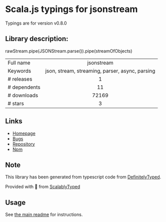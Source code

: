 
# Scala.js typings for jsonstream

Typings are for version v0.8.0

## Library description:
rawStream.pipe(JSONStream.parse()).pipe(streamOfObjects)

|                    |                 |
| ------------------ | :-------------: |
| Full name          | jsonstream |
| Keywords           | json, stream, streaming, parser, async, parsing |
| # releases         | 1 |
| # dependents       | 11 |
| # downloads        | 72169 |
| # stars            | 3 |

## Links
- [Homepage](http://github.com/dominictarr/JSONStream)
- [Bugs](https://github.com/dominictarr/JSONStream/issues)
- [Repository](https://github.com/dominictarr/JSONStream)
- [Npm](https://www.npmjs.com/package/jsonstream)
    


## Note
This library has been generated from typescript code from [DefinitelyTyped](https://definitelytyped.org).

Provided with :purple_heart: from [ScalablyTyped](https://github.com/oyvindberg/ScalablyTyped)

## Usage
See [the main readme](../../readme.md) for instructions.


